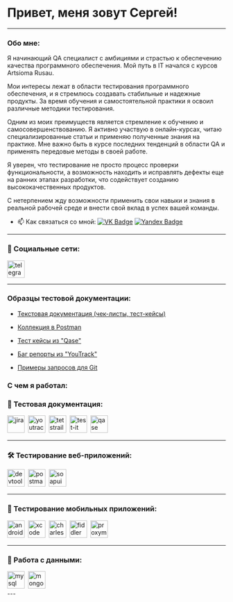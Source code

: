 # Привет, меня зовут Cергей!

---

###  Обо мне:



 Я начинающий QA специалист с амбициями и страстью к обеспечению качества программного обеспечения. Мой путь в IT начался с курсов Artsiomа Rusau.

Мои интересы лежат в области тестирования программного обеспечения, и я стремлюсь создавать стабильные и надежные продукты. За время обучения и самостоятельной практики я освоил различные методики тестирования.

Одним из моих преимуществ является стремление к обучению и самосовершенствованию. Я активно участвую в онлайн-курсах, читаю специализированные статьи и применяю полученные знания на практике. Мне важно быть в курсе последних тенденций в области QA и применять передовые методы в своей работе.

Я уверен, что тестирование не просто процесс проверки функциональности, а возможность находить и исправлять дефекты еще на ранних этапах разработки, что содействует созданию высококачественных продуктов.

С нетерпением жду возможности применить свои навыки и знания в реальной рабочей среде и внести свой вклад в успех вашей команды.


- 📫 Как связаться со мной:
 [![VK Badge](https://img.shields.io/badge/vk-Сергей_Казаков-blue)](https://vk.com/cerega2014) [![Yandex Badge](https://img.shields.io/badge/-Yandex-red?style=flat&logo=Yandex&logoColor=white)](mailto:cerega193@yandex.ru)

---

### 🤝 Социальные сети:

  <div id="badges">
    <a href="https://t.me/Cerega2014" target="_blank">
      <img src="https://cdn-icons-png.flaticon.com/512/2111/2111646.png" width="40" height="40" alt="telegram" />
    </a>
  </div>

---
### Образцы тестовой документации:

- [Текстовая документация (чек-листы, тест-кейсы)](https://drive.google.com/drive/folders/1dg74TiGDVsJaXvrRWT5XkXXH5imM_PFe)

- [Коллекция в Postman](https://www.postman.com/interstellar-star-287250/workspace/12/collection/26044076-51cbb310-2c21-4bc6-bbfe-359fdc7c3ef3?action=share&creator=26044076)

- [Тест кейсы из "Qase"](https://github.com/cerega2014/qase)

- [Баг репорты из "YouTrack"](https://github.com/cerega2014/youtrack)

- [Примеры запросов для Git](https://github.com/cerega2014/Git)



### С чем я работал:

### 📁 Тестовая документация:

<div>
    <img src="https://cdn.jsdelivr.net/gh/devicons/devicon/icons/jira/jira-original.svg" title="jira" alt="jira" width="40" height="40"/>&nbsp
  <img src="https://upload.wikimedia.org/wikipedia/commons/thumb/8/8d/YouTrack_Icon.svg/1024px-YouTrack_Icon.svg.png?20200803082248" title="youtrack" alt="youtrack" width="40" height="40"/>&nbsp
  <img src="https://codahosted.io/packs/21236/unversioned/assets/LOGO/ba1091c59bab89cd2fd0f289622731fe16113d7b00905abe64759c313a4b73b76c1b0426076ed76cb74752234c734131df46992d5b8b48fc13e264240e4f7119f736cfeb64df36ded54b5cbf6198b9cadedf18dd0cac5c7dbcd16e6336c29363cd1292ba" title="testrail" alt="tetstrail" width="40" height="40"/>&nbsp
  <img src="https://docs.testit.software/images/testit_logo_icon.png" title="test-it" alt="test-it" width="40" height="40"/>&nbsp
  <img src="https://luna1.co/eb0187.png" title="qase" alt="qase" width="40" height="40"/>&nbsp
</div>

---

### 🛠 Тестирование веб-приложений:

<div>
  <img src="https://d33wubrfki0l68.cloudfront.net/38b5c953a4667366685d55db55d057c86db1fc54/a0fdc/static/acae6b24d940347661ca901ea07f47c1/chrome-dev-logo-icon.png" title="devtools" alt="devtools" width="40" height="40"/>&nbsp
  <img src="https://seeklogo.com/images/P/postman-logo-0087CA0D15-seeklogo.com.png" title="postman" alt="postman" width="40" height="40"/>&nbsp
  <img src="https://static0.smartbear.co/smartbearbrand/media/images/home/soapui-icon.svg" title="soapui" alt="soapui" width="40" height="40"/>&nbsp
</div>

---

### 📱 Тестирование мобильных приложений:

<div>
  <img src="https://cdn.jsdelivr.net/gh/devicons/devicon/icons/androidstudio/androidstudio-original.svg" title="android-studio" alt="android-studio" width="40" height="40"/>&nbsp
  <img src="https://cdn.jsdelivr.net/gh/devicons/devicon/icons/xcode/xcode-original.svg" title="xcode" alt="xcode" width="40" height="40"/>&nbsp
  <img src="https://cdn.icon-icons.com/icons2/3053/PNG/512/charles_proxy_macos_bigsur_icon_190302.png" title="charles-proxy" alt="charles-proxy" width="40" height="40"/>&nbsp
  <img src="https://www.megaleechers.com/storage/Fiddler-Everywhere-Icon.png" title="fiddler" alt="fiddler" width="40" height="40"/>&nbsp
  <img src="https://pbs.twimg.com/profile_images/1589614420766126080/slAIVDtr_400x400.jpg" title="proxyman" alt="proxyman" width="40" height="40"/>&nbsp
</div>


---

### 💾 Работа с данными:

<div>
  <img src="https://cdn.jsdelivr.net/gh/devicons/devicon/icons/mysql/mysql-original.svg" title="mysql" alt="mysql" width="40" height="40"/>&nbsp
  <img src="https://cdn.jsdelivr.net/gh/devicons/devicon/icons/mongodb/mongodb-original.svg" title="mongodb" alt="mongodb" width="40" height="40"/>&nbsp
</div>
---

<!-- ### 💻 Пройденные курсы:

| Курсы                                                           | Дата              |
| ----------------------------------------------------------------| :---------------: |
| netology.ru/Старт в программировании                            | 02/2022 - 03/2022 |

--- -->

